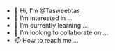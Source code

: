 - 👋 Hi, I’m @Tasweebtas
- 👀 I’m interested in ...
- 🌱 I’m currently learning ...
- 💞️ I’m looking to collaborate on ...
- 📫 How to reach me ...

<!---
Tasweebtas/Tasweebtas is a ✨ special ✨ repository because its `README.md` (this file) appears on your GitHub profile.
You can click the Preview link to take a look at your changes.
---
